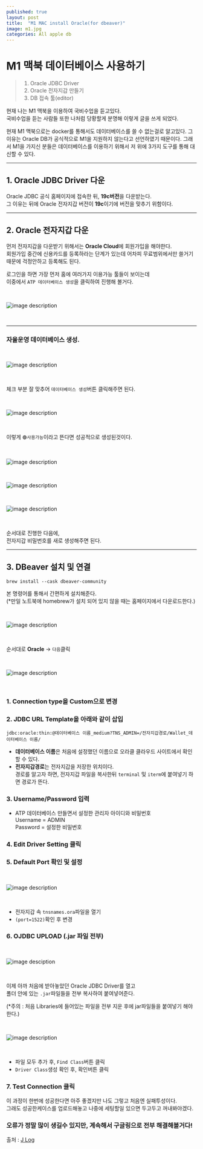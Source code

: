 ```yaml
---  
published: true
layout: post
title:  "M1 MAC install Oracle(for dbeaver)"
image: m1.jpg
categories: All apple db  
---  
```


# M1 맥북 데이터베이스 사용하기  

> 1. Oracle JDBC Driver  
> 2. Oracle 전자지갑 만들기  
> 3. DB 접속 툴(editor)  
  
현재 나는 M1 맥북을 이용하여 국비수업을 듣고있다.   
국비수업을 듣는 사람들 또한 나처럼 당황할게 분명해 이렇게 글을 쓰게 되었다.   
  
현재 M1 맥북으로는 docker를 통해서도 데이터베이스를 쓸 수 없는걸로 알고있다.  그 이유는 Oracle DB가 공식적으로 M1을 지원하지 않는다고 선언하였기 때문이다. 그래서 M1을 가지신 분들은 데이터베이스를 이용하기 위해서 저 위에 3가지 도구를 통해 대신할 수 있다.   

---  

## 1. Oracle JDBC Driver 다운  

Oracle JDBC 공식 홈페이지에 접속한 뒤, **19c버전**을 다운받는다.  
그 이유는 뒤에 Oracle 전자지갑 버전이 **19c**이기에 버전을 맞추기 위함이다.  

---  

## 2. Oracle 전자지갑 다운
먼저 전자지갑을 다운받기 위해서는 **Oracle Cloud**에 회원가입을 해야한다.  
회원가입 중간에 신용카드를 등록하라는 단계가 있는데 어차피 무료범위에서만 쓸거기 때문에 걱정안하고 등록해도 된다.  

로그인을 하면 가장 먼저 홈에 여러가지 이용가능 툴들이 보이는데  
이중에서 `ATP 데이터베이스 생성`을 클릭하여 진행해 볼거다.  

<br/>  

![image description](https://velog.velcdn.com/images%2Fejayjeon%2Fpost%2F25bbe4a9-2c16-4b0a-b6d5-a33627139fdf%2F%E1%84%89%E1%85%B3%E1%84%8F%E1%85%B3%E1%84%85%E1%85%B5%E1%86%AB%E1%84%89%E1%85%A3%E1%86%BA%202021-09-30%20%E1%84%8B%E1%85%A9%E1%84%92%E1%85%AE%2012.35.30.png)   

<br/>  

---  

### 자율운영 데이터베이스 생성. 

<br/>  

![image description](https://velog.velcdn.com/images%2Fejayjeon%2Fpost%2F90d31c00-d96f-482b-99bb-f1be6ca35379%2FOracle%20Cloud%20Infrastructure%20%E1%84%87%E1%85%A9%E1%86%A8%E1%84%89%E1%85%A1%E1%84%87%E1%85%A9%E1%86%AB.png)  

<br/>  

체크 부분 잘 맞추어 `데이터베이스 생성`버튼 클릭해주면 된다.  

<br/>  

![image description](https://velog.velcdn.com/images%2Fejayjeon%2Fpost%2F7b03f03e-daec-4274-89ec-2368b97b5709%2F%E1%84%89%E1%85%B3%E1%84%8F%E1%85%B3%E1%84%85%E1%85%B5%E1%86%AB%E1%84%89%E1%85%A3%E1%86%BA%202021-09-29%20%E1%84%8B%E1%85%A9%E1%84%92%E1%85%AE%203.08.09.png)  

<br/>  

이렇게 `🟢사용가능`이라고 뜬다면 성공적으로 생성된것이다.  

<br/>  

![image description](https://velog.velcdn.com/images%2Fejayjeon%2Fpost%2F0fc4e562-c42b-425f-885e-f16e2ae1e070%2F%E1%84%89%E1%85%B3%E1%84%8F%E1%85%B3%E1%84%85%E1%85%B5%E1%86%AB%E1%84%89%E1%85%A3%E1%86%BA%202021-09-30%20%E1%84%8B%E1%85%A9%E1%84%92%E1%85%AE%2012.57.15.png)  

<br/>  

![image description](https://velog.velcdn.com/images%2Fejayjeon%2Fpost%2F9e9b97de-93ec-46e7-ba42-08745c4e39b8%2F%E1%84%89%E1%85%B3%E1%84%8F%E1%85%B3%E1%84%85%E1%85%B5%E1%86%AB%E1%84%89%E1%85%A3%E1%86%BA%202021-09-30%20%E1%84%8B%E1%85%A9%E1%84%92%E1%85%AE%202.41.03.png)  

<br/>  

![image description](https://velog.velcdn.com/images%2Fejayjeon%2Fpost%2Fb9a8b000-f3d7-41d5-b033-58a915654a2a%2F%E1%84%89%E1%85%B3%E1%84%8F%E1%85%B3%E1%84%85%E1%85%B5%E1%86%AB%E1%84%89%E1%85%A3%E1%86%BA%202021-09-30%20%E1%84%8B%E1%85%A9%E1%84%92%E1%85%AE%202.43.11.png)  

<br/>  

순서대로 진행한 다음에,  
전자지갑 비밀번호를 새로 생성해주면 된다.  

---  

## 3. DBeaver 설치 및 연결

`brew install --cask dbeaver-community`  

본 명령어를 통해서 간편하게 설치해준다.  
(*만일 노트북에 homebrew가 설치 되어 있지 않을 때는 홈페이지에서 다운로드한다.)  

<br/>  

![image description](https://velog.velcdn.com/images%2Fejayjeon%2Fpost%2Ff47cd739-ebc6-4747-8bb7-6c9d60a9bf44%2F%E1%84%89%E1%85%B3%E1%84%8F%E1%85%B3%E1%84%85%E1%85%B5%E1%86%AB%E1%84%89%E1%85%A3%E1%86%BA%202021-09-30%20%E1%84%8B%E1%85%A9%E1%84%92%E1%85%AE%203.33.15.png)  

<br/>  

순서대로 **Oracle** -> `다음`클릭  

<br/>  

![image description](https://velog.velcdn.com/images%2Fejayjeon%2Fpost%2F3d2704c1-8e08-46d7-89b2-acc0dfa91dc4%2F%E1%84%89%E1%85%B3%E1%84%8F%E1%85%B3%E1%84%85%E1%85%B5%E1%86%AB%E1%84%89%E1%85%A3%E1%86%BA%202021-09-29%20%E1%84%8B%E1%85%A9%E1%84%92%E1%85%AE%204.38.17.png)  

<br/>  

### 1. Connection type을 Custom으로 변경  

### 2. JDBC URL Template을 아래와 같이 삽입  

`jdbc:oracle:thin:@데이터베이스 이름_medium?TNS_ADMIN=/전자지갑경로/Wallet_데이터베이스 이름/`

* **데이터베이스 이름**은 처음에 설정했던 이름으로 오라클 클라우드 사이트에서 확인할 수 있다.  
* **전자지갑경로**는 전자지갑을 저장한 위치이다.  
  경로를 알고자 하면, 전자지갑 파일을 복사한뒤 `terminal` 및 `iterm`에 붙여넣기 하면 경로가 뜬다.

### 3. Username/Password 입력  

* ATP 데이터베이스 만들면서 설정한 관리자 아이디와 비밀번호  
  Username = ADMIN  
  Password = 설정한 비밀번호  

### 4. Edit Driver Setting 클릭  

### 5. Default Port 확인 및 설정  

<br/>  

![image description](https://velog.velcdn.com/images%2Fejayjeon%2Fpost%2F37e8b03f-b8cf-422b-88b7-81fb9e9c04cf%2F%E1%84%89%E1%85%B3%E1%84%8F%E1%85%B3%E1%84%85%E1%85%B5%E1%86%AB%E1%84%89%E1%85%A3%E1%86%BA%202021-09-29%20%E1%84%8B%E1%85%A9%E1%84%92%E1%85%AE%204.50.23.png)  

<br/>  

* 전자지갑 속 `tnsnames.ora`파일을 열기  
* `(port=1522)`확인 후 변경  

### 6. OJDBC UPLOAD (.jar 파일 전부)  

<br/>  

![image desciption](https://velog.velcdn.com/images%2Fejayjeon%2Fpost%2Ff13fbc0c-ea76-4a1e-acec-2e32effe456f%2F%E1%84%89%E1%85%B3%E1%84%8F%E1%85%B3%E1%84%85%E1%85%B5%E1%86%AB%E1%84%89%E1%85%A3%E1%86%BA%202021-09-29%20%E1%84%8B%E1%85%A9%E1%84%92%E1%85%AE%204.51.50.png)  

<br/>  

이제 아까 처음에 받아놓았던 Oracle JDBC Driver를 열고  
폴더 안에 있는 `.jar`파일들을 전부 복사하여 붙여넣어준다.  

(*주의 : 처음 Libraries에 들어있는 파일을 전부 지운 후에 jar파일들을 붙여넣기 해야한다.)  

<br/>  

![image description](https://velog.velcdn.com/images%2Fejayjeon%2Fpost%2F848e6699-0cb1-49b3-8fc5-f36e5b713601%2F%E1%84%89%E1%85%B3%E1%84%8F%E1%85%B3%E1%84%85%E1%85%B5%E1%86%AB%E1%84%89%E1%85%A3%E1%86%BA%202021-09-29%20%E1%84%8B%E1%85%A9%E1%84%92%E1%85%AE%205.06.25.png)  

<br/>  

* 파일 모두 추가 후, `Find Class`버튼 클릭
* `Driver Class`생성 확인 후, 확인버튼 클릭  

### 7. Test Connection 클릭  

이 과정이 한번에 성공한다면 아주 좋겠지만 나도 그렇고 처음엔 실패투성이다.  
그래도 성공한케이스를 업로드해놓고 나중에 세팅할일 있으면 두고두고 꺼내봐야겠다.  

### 오류가 정말 많이 생길수 있지만, 계속해서 구글링으로 전부 해결해볼거다!  

출처 : [J Log](https://velog.io/@ejayjeon/M1%EC%97%90%EC%84%9C-%EC%98%A4%EB%9D%BC%ED%81%B4-%EC%A0%84%EC%9E%90%EC%A7%80%EA%B0%91%EC%9C%BC%EB%A1%9C-DB-%EC%9D%B4%EC%9A%A9%ED%95%98%EA%B8%B0%EC%97%B0%EA%B2%B0-%ED%8E%B8)



